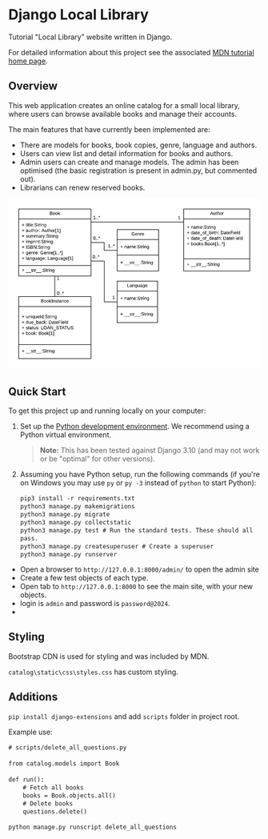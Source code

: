 # Django Local Library

Tutorial "Local Library" website written in Django.

For detailed information about this project see the associated [MDN tutorial home page](https://developer.mozilla.org/en-US/docs/Learn/Server-side/Django/Tutorial_local_library_website).

## Overview

This web application creates an online catalog for a small local library, where users can browse available books and manage their accounts.

The main features that have currently been implemented are:

* There are models for books, book copies, genre, language and authors.
* Users can view list and detail information for books and authors.
* Admin users can create and manage models. The admin has been optimised (the basic registration is present in admin.py, but commented out).
* Librarians can renew reserved books.

![Local Library Model](https://raw.githubusercontent.com/mdn/django-locallibrary-tutorial/master/catalog/static/images/local_library_model_uml.png)


## Quick Start

To get this project up and running locally on your computer:
1. Set up the [Python development environment](https://developer.mozilla.org/en-US/docs/Learn/Server-side/Django/development_environment).
   We recommend using a Python virtual environment.
   > **Note:** This has been tested against Django 3.10 (and may not work or be "optimal" for other versions).
1. Assuming you have Python setup, run the following commands (if you're on Windows you may use `py` or `py -3` instead of `python` to start Python):
   ```
   pip3 install -r requirements.txt
   python3 manage.py makemigrations
   python3 manage.py migrate
   python3 manage.py collectstatic
   python3 manage.py test # Run the standard tests. These should all pass.
   python3 manage.py createsuperuser # Create a superuser
   python3 manage.py runserver
   ```
- Open a browser to `http://127.0.0.1:8000/admin/` to open the admin site
- Create a few test objects of each type.
- Open tab to `http://127.0.0.1:8000` to see the main site, with your new objects.
- login is `admin` and password is `password@2024`.
- 
## Styling

Bootstrap CDN is used for styling and was included by MDN.

`catalog\static\css\styles.css` has custom styling.

## Additions

`pip install django-extensions` and add `scripts` folder in project root.


Example use: 
```
# scripts/delete_all_questions.py

from catalog.models import Book

def run():
    # Fetch all books
    books = Book.objects.all()
    # Delete books
    questions.delete()
```

`python manage.py runscript delete_all_questions`
